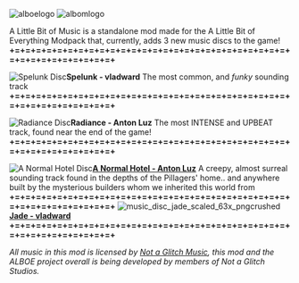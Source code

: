 ![alboelogo](https://cdn.modrinth.com/data/cached_images/f1bd9d25c12153ab658349f9fc2e3daa6c585be7.png)
![albomlogo](https://cdn.modrinth.com/data/cached_images/ddc7622f42a95887d1631ed23d7acd2f836e9f9e.png)

A Little Bit of Music is a standalone mod made for the A Little Bit of Everything Modpack that, currently, adds 3 new music discs to the game!
**+=+=+=+=+=+=+=+=+=+=+=+=+=+=+=+=+=+=+=+=+=+=+=+=+=+=+=+=+=+=+=+=+=+=+=+=+**

![Spelunk Disc](https://cdn.modrinth.com/data/cached_images/56fa79eee9cb362e7eb33d33f0f88630ae796549.png)**Spelunk - vladward**
The most common, and *funky* sounding track
**+=+=+=+=+=+=+=+=+=+=+=+=+=+=+=+=+=+=+=+=+=+=+=+=+=+=+=+=+=+=+=+=+=+=+=+=+**

![Radiance Disc](https://cdn.modrinth.com/data/cached_images/2c713202f7fc78056b366b477978f40e73df6545.png)**Radiance - Anton Luz**
The most INTENSE and UPBEAT track, found near the end of the game!
**+=+=+=+=+=+=+=+=+=+=+=+=+=+=+=+=+=+=+=+=+=+=+=+=+=+=+=+=+=+=+=+=+=+=+=+=+**

![A Normal Hotel Disc](https://cdn.modrinth.com/data/cached_images/69e98473d0ba00871e13b2f8a99babd8d58bf40c.png)[**A Normal Hotel - Anton Luz**](https://www.youtube.com/watch?v=rNu5WzhXy24)
A creepy, almost surreal sounding track found in the depths of the Pillagers' home.. and anywhere built by the mysterious builders whom we inherited this world from
**+=+=+=+=+=+=+=+=+=+=+=+=+=+=+=+=+=+=+=+=+=+=+=+=+=+=+=+=+=+=+=+=+=+=+=+=+**
![music_disc_jade_scaled_63x_pngcrushed](https://github.com/user-attachments/assets/4bcef6e6-4a3a-4fda-8695-3429c5c43719)[**Jade - vladward**](https://youtu.be/VcSrkO5TcXU)
**+=+=+=+=+=+=+=+=+=+=+=+=+=+=+=+=+=+=+=+=+=+=+=+=+=+=+=+=+=+=+=+=+=+=+=+=+**

_All music in this mod is licensed by [Not a Glitch Music](https://www.youtube.com/@notaglitchmusic), this mod and the ALBOE project overall is being developed by members of Not a Glitch Studios._
